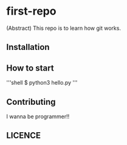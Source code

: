 # first-repo

(Abstract) This repo is to learn how git works.

## Installation

## How to start

'''shell
$ python3 hello.py
'''

## Contributing
I wanna be programmer!!

## LICENCE
